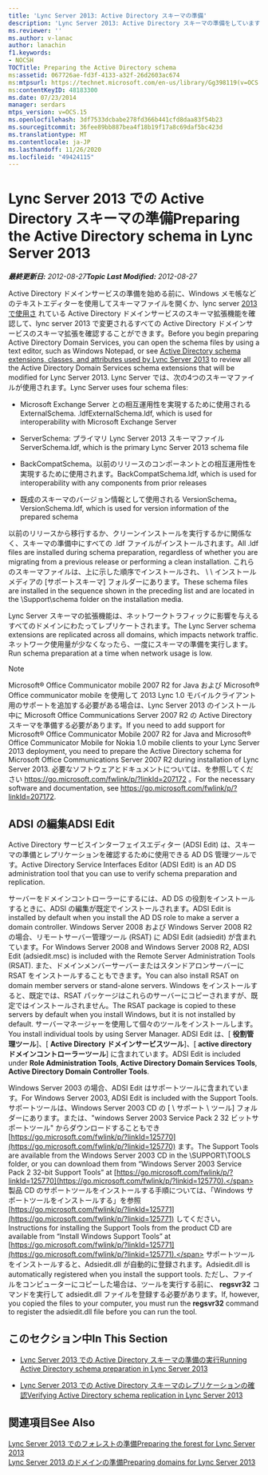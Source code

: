 ```yaml
---
title: 'Lync Server 2013: Active Directory スキーマの準備'
description: 'Lync Server 2013: Active Directory スキーマの準備をしています。'
ms.reviewer: ''
ms.author: v-lanac
author: lanachin
f1.keywords:
- NOCSH
TOCTitle: Preparing the Active Directory schema
ms:assetid: 067726ae-fd3f-4133-a32f-26d2603ac674
ms:mtpsurl: https://technet.microsoft.com/en-us/library/Gg398119(v=OCS.15)
ms:contentKeyID: 48183300
ms.date: 07/23/2014
manager: serdars
mtps_version: v=OCS.15
ms.openlocfilehash: 3df7533dcbabe278fd366b441cfd8daa83f54b23
ms.sourcegitcommit: 36fee89bb887bea4f18b19f17a8c69daf5bc423d
ms.translationtype: MT
ms.contentlocale: ja-JP
ms.lasthandoff: 11/26/2020
ms.locfileid: "49424115"
---
```

# <a name="preparing-the-active-directory-schema-in-lync-server-2013"></a><span data-ttu-id="d8a2a-103">Lync Server 2013 での Active Directory スキーマの準備</span><span class="sxs-lookup"><span data-stu-id="d8a2a-103">Preparing the Active Directory schema in Lync Server 2013</span></span>

<div data-xmlns="http://www.w3.org/1999/xhtml">

<div class="topic" data-xmlns="http://www.w3.org/1999/xhtml" data-msxsl="urn:schemas-microsoft-com:xslt" data-cs="https://msdn.microsoft.com/">

<div data-asp="https://msdn2.microsoft.com/asp">



</div>

<div id="mainSection">

<div id="mainBody"><span data-ttu-id="d8a2a-104">

<span> </span></span><span class="sxs-lookup"><span data-stu-id="d8a2a-104">

<span> </span></span></span>

<span data-ttu-id="d8a2a-105">_**最終更新日:** 2012-08-27_</span><span class="sxs-lookup"><span data-stu-id="d8a2a-105">_**Topic Last Modified:** 2012-08-27_</span></span>

<span data-ttu-id="d8a2a-106">Active Directory ドメインサービスの準備を始める前に、Windows メモ帳などのテキストエディターを使用してスキーマファイルを開くか、lync server [2013 で使用さ](lync-server-2013-active-directory-schema-extensions-classes-and-attributes-used-by-lync-server.md) れている Active Directory ドメインサービスのスキーマ拡張機能を確認して、lync server 2013 で変更されるすべての Active Directory ドメインサービスのスキーマ拡張を確認することができます。</span><span class="sxs-lookup"><span data-stu-id="d8a2a-106">Before you begin preparing Active Directory Domain Services, you can open the schema files by using a text editor, such as Windows Notepad, or see [Active Directory schema extensions, classes, and attributes used by Lync Server 2013](lync-server-2013-active-directory-schema-extensions-classes-and-attributes-used-by-lync-server.md) to review all the Active Directory Domain Services schema extensions that will be modified for Lync Server 2013.</span></span> <span data-ttu-id="d8a2a-107">Lync Server では、次の4つのスキーマファイルが使用されます。</span><span class="sxs-lookup"><span data-stu-id="d8a2a-107">Lync Server uses four schema files:</span></span>

  - <span data-ttu-id="d8a2a-108">Microsoft Exchange Server との相互運用性を実現するために使用される ExternalSchema. .ldf</span><span class="sxs-lookup"><span data-stu-id="d8a2a-108">ExternalSchema.ldf, which is used for interoperability with Microsoft Exchange Server</span></span>

  - <span data-ttu-id="d8a2a-109">ServerSchema: プライマリ Lync Server 2013 スキーマファイル</span><span class="sxs-lookup"><span data-stu-id="d8a2a-109">ServerSchema.ldf, which is the primary Lync Server 2013 schema file</span></span>

  - <span data-ttu-id="d8a2a-110">BackCompatSchema。以前のリリースのコンポーネントとの相互運用性を実現するために使用されます。</span><span class="sxs-lookup"><span data-stu-id="d8a2a-110">BackCompatSchema.ldf, which is used for interoperability with any components from prior releases</span></span>

  - <span data-ttu-id="d8a2a-111">既成のスキーマのバージョン情報として使用される VersionSchema。</span><span class="sxs-lookup"><span data-stu-id="d8a2a-111">VersionSchema.ldf, which is used for version information of the prepared schema</span></span>

<span data-ttu-id="d8a2a-112">以前のリリースから移行するか、クリーンインストールを実行するかに関係なく、スキーマの準備中にすべての .ldf ファイルがインストールされます。</span><span class="sxs-lookup"><span data-stu-id="d8a2a-112">All .ldf files are installed during schema preparation, regardless of whether you are migrating from a previous release or performing a clean installation.</span></span> <span data-ttu-id="d8a2a-113">これらのスキーマファイルは、上に示した順序でインストールされ、 \\ \\ インストールメディアの [サポートスキーマ] フォルダーにあります。</span><span class="sxs-lookup"><span data-stu-id="d8a2a-113">These schema files are installed in the sequence shown in the preceding list and are located in the \\Support\\schema folder on the installation media.</span></span>

<span data-ttu-id="d8a2a-114">Lync Server スキーマの拡張機能は、ネットワークトラフィックに影響を与えるすべてのドメインにわたってレプリケートされます。</span><span class="sxs-lookup"><span data-stu-id="d8a2a-114">The Lync Server schema extensions are replicated across all domains, which impacts network traffic.</span></span> <span data-ttu-id="d8a2a-115">ネットワーク使用量が少なくなったら、一度にスキーマの準備を実行します。</span><span class="sxs-lookup"><span data-stu-id="d8a2a-115">Run schema preparation at a time when network usage is low.</span></span>

<div>


> [!NOTE]  
> <span data-ttu-id="d8a2a-116">Microsoft® Office Communicator mobile 2007 R2 for Java および Microsoft® Office communicator mobile を使用して 2013 Lync 1.0 モバイルクライアント用のサポートを追加する必要がある場合は、Lync Server 2013 のインストール中に Microsoft Office Communications Server 2007 R2 の Active Directory スキーマを準備する必要があります。</span><span class="sxs-lookup"><span data-stu-id="d8a2a-116">If you need to add support for Microsoft® Office Communicator Mobile 2007 R2 for Java and Microsoft® Office Communicator Mobile for Nokia 1.0 mobile clients to your Lync Server 2013 deployment, you need to prepare the Active Directory schema for Microsoft Office Communications Server 2007 R2 during installation of Lync Server 2013.</span></span> <span data-ttu-id="d8a2a-117">必要なソフトウェアとドキュメントについては、を参照してください <A href="https://go.microsoft.com/fwlink/p/?linkid=207172">https://go.microsoft.com/fwlink/p/?linkId=207172</A> 。</span><span class="sxs-lookup"><span data-stu-id="d8a2a-117">For the necessary software and documentation, see <A href="https://go.microsoft.com/fwlink/p/?linkid=207172">https://go.microsoft.com/fwlink/p/?linkId=207172</A>.</span></span>



</div>

<div>

## <a name="adsi-edit"></a><span data-ttu-id="d8a2a-118">ADSI の編集</span><span class="sxs-lookup"><span data-stu-id="d8a2a-118">ADSI Edit</span></span>

<span data-ttu-id="d8a2a-119">Active Directory サービスインターフェイスエディター (ADSI Edit) は、スキーマの準備とレプリケーションを確認するために使用できる AD DS 管理ツールです。</span><span class="sxs-lookup"><span data-stu-id="d8a2a-119">Active Directory Service Interfaces Editor (ADSI Edit) is an AD DS administration tool that you can use to verify schema preparation and replication.</span></span>

<span data-ttu-id="d8a2a-120">サーバーをドメインコントローラーにするには、AD DS の役割をインストールするときに、ADSI の編集が既定でインストールされます。</span><span class="sxs-lookup"><span data-stu-id="d8a2a-120">ADSI Edit is installed by default when you install the AD DS role to make a server a domain controller.</span></span> <span data-ttu-id="d8a2a-121">Windows Server 2008 および Windows Server 2008 R2 の場合、リモートサーバー管理ツール (RSAT) に ADSI Edit (adsiedit) が含まれています。</span><span class="sxs-lookup"><span data-stu-id="d8a2a-121">For Windows Server 2008 and Windows Server 2008 R2, ADSI Edit (adsiedit.msc) is included with the Remote Server Administration Tools (RSAT).</span></span> <span data-ttu-id="d8a2a-122">また、ドメインメンバーサーバーまたはスタンドアロンサーバーに RSAT をインストールすることもできます。</span><span class="sxs-lookup"><span data-stu-id="d8a2a-122">You can also install RSAT on domain member servers or stand-alone servers.</span></span> <span data-ttu-id="d8a2a-123">Windows をインストールすると、既定では、RSAT パッケージはこれらのサーバーにコピーされますが、既定ではインストールされません。</span><span class="sxs-lookup"><span data-stu-id="d8a2a-123">The RSAT package is copied to these servers by default when you install Windows, but it is not installed by default.</span></span> <span data-ttu-id="d8a2a-124">サーバーマネージャーを使用して個々のツールをインストールします。</span><span class="sxs-lookup"><span data-stu-id="d8a2a-124">You install individual tools by using Server Manager.</span></span> <span data-ttu-id="d8a2a-125">ADSI Edit は、[ **役割管理ツール**]、[ **Active Directory ドメインサービスツール**]、[ **active directory ドメインコントローラーツール**] に含まれています。</span><span class="sxs-lookup"><span data-stu-id="d8a2a-125">ADSI Edit is included under **Role Administration Tools**, **Active Directory Domain Services Tools**, **Active Directory Domain Controller Tools**.</span></span>

<span data-ttu-id="d8a2a-126">Windows Server 2003 の場合、ADSI Edit はサポートツールに含まれています。</span><span class="sxs-lookup"><span data-stu-id="d8a2a-126">For Windows Server 2003, ADSI Edit is included with the Support Tools.</span></span> <span data-ttu-id="d8a2a-127">サポートツールは、Windows Server 2003 CD の [ \\ サポート \\ ツール] フォルダーにあります。または、"windows Server 2003 Service Pack 2 32 ビットサポートツール" からダウンロードすることもでき [https://go.microsoft.com/fwlink/p/?linkId=125770](https://go.microsoft.com/fwlink/p/?linkid=125770) ます。</span><span class="sxs-lookup"><span data-stu-id="d8a2a-127">The Support Tools are available from the Windows Server 2003 CD in the \\SUPPORT\\TOOLS folder, or you can download them from “Windows Server 2003 Service Pack 2 32-bit Support Tools” at [https://go.microsoft.com/fwlink/p/?linkId=125770](https://go.microsoft.com/fwlink/p/?linkid=125770).</span></span> <span data-ttu-id="d8a2a-128">製品 CD のサポートツールをインストールする手順については、「Windows サポートツールをインストールする」を参照 [https://go.microsoft.com/fwlink/p/?linkId=125771](https://go.microsoft.com/fwlink/p/?linkid=125771) してください。</span><span class="sxs-lookup"><span data-stu-id="d8a2a-128">Instructions for installing the Support Tools from the product CD are available from “Install Windows Support Tools” at [https://go.microsoft.com/fwlink/p/?linkId=125771](https://go.microsoft.com/fwlink/p/?linkid=125771).</span></span> <span data-ttu-id="d8a2a-129">サポートツールをインストールすると、Adsiedit.dll が自動的に登録されます。</span><span class="sxs-lookup"><span data-stu-id="d8a2a-129">Adsiedit.dll is automatically registered when you install the support tools.</span></span> <span data-ttu-id="d8a2a-130">ただし、ファイルをコンピューターにコピーした場合は、ツールを実行する前に、 **regsvr32** コマンドを実行して adsiedit.dll ファイルを登録する必要があります。</span><span class="sxs-lookup"><span data-stu-id="d8a2a-130">If, however, you copied the files to your computer, you must run the **regsvr32** command to register the adsiedit.dll file before you can run the tool.</span></span>

</div>

<div>

## <a name="in-this-section"></a><span data-ttu-id="d8a2a-131">このセクション中</span><span class="sxs-lookup"><span data-stu-id="d8a2a-131">In This Section</span></span>

  - [<span data-ttu-id="d8a2a-132">Lync Server 2013 での Active Directory スキーマの準備の実行</span><span class="sxs-lookup"><span data-stu-id="d8a2a-132">Running Active Directory schema preparation in Lync Server 2013</span></span>](lync-server-2013-running-schema-preparation.md)

  - [<span data-ttu-id="d8a2a-133">Lync Server 2013 での Active Directory スキーマのレプリケーションの確認</span><span class="sxs-lookup"><span data-stu-id="d8a2a-133">Verifying Active Directory schema replication in Lync Server 2013</span></span>](lync-server-2013-verifying-schema-replication.md)

</div>

<div>

## <a name="see-also"></a><span data-ttu-id="d8a2a-134">関連項目</span><span class="sxs-lookup"><span data-stu-id="d8a2a-134">See Also</span></span>


[<span data-ttu-id="d8a2a-135">Lync Server 2013 でのフォレストの準備</span><span class="sxs-lookup"><span data-stu-id="d8a2a-135">Preparing the forest for Lync Server 2013</span></span>](lync-server-2013-preparing-the-forest.md)  
[<span data-ttu-id="d8a2a-136">Lync Server 2013 のドメインの準備</span><span class="sxs-lookup"><span data-stu-id="d8a2a-136">Preparing domains for Lync Server 2013</span></span>](lync-server-2013-preparing-domains.md)  
  

<span data-ttu-id="d8a2a-137"></div>

</div>

<span> </span>

</div>

</div>

</span><span class="sxs-lookup"><span data-stu-id="d8a2a-137"></div>

</div>

<span> </span>

</div>

</div>

</span></span></div>

